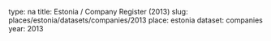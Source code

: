 type: na
title: Estonia / Company Register (2013)
slug: places/estonia/datasets/companies/2013
place: estonia
dataset: companies
year: 2013
